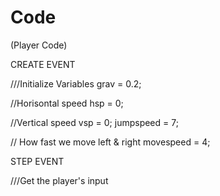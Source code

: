 # Code

 (Player Code)

CREATE EVENT

///Initialize Variables 
grav = 0.2;

//Horisontal speed 
hsp = 0; 

//Vertical speed 
vsp = 0; 
jumpspeed = 7; 

// How fast we move left & right
movespeed = 4; 

STEP EVENT

///Get the player's input

